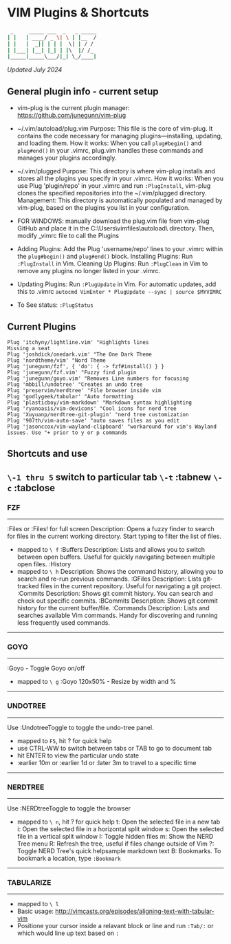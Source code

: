 # VIM Plugins & Shortcuts
```bash
 _     _____ ___  _   _ _____
| |   | ____/ _ \| \ | |__  /
| |   |  _|| | | |  \| | / / 
| |___| |__| |_| | |\  |/ /_ 
|_____|_____\___/|_| \_/____|
```

*Updated July 2024*

## General plugin info - current setup

- vim-plug is the current plugin manager: 		https://github.com/junegunn/vim-plug

- ~/.vim/autoload/plug.vim
Purpose: This file is the core of vim-plug. It contains the code necessary for managing plugins—installing, updating, and loading them.
How it works: When you call `plug#begin()` and `plug#end()` in your .vimrc, plug.vim handles these commands and manages your plugins accordingly.

- ~/.vim/plugged
Purpose: This directory is where vim-plug installs and stores all the plugins you specify in your .vimrc.
How it works: When you use Plug 'plugin/repo' in your .vimrc and run `:PlugInstall`, vim-plug clones the specified repositories into the ~/.vim/plugged directory.
Management: This directory is automatically populated and managed by vim-plug, based on the plugins you list in your configuration.


- FOR WINDOWS: manually download the plug.vim file from vim-plug GitHub and place it in the C:\Users<YourUsername>\vimfiles\autoload\ directory.
Then, modify _vimrc file to call the Plugins


- Adding Plugins: Add the Plug 'username/repo' lines to your .vimrc within the `plug#begin()` and `plug#end()` block.
Installing Plugins: Run `:PlugInstall` in Vim.
Cleaning Up Plugins: Run `:PlugClean` in Vim to remove any plugins no longer listed in your .vimrc.
- Updating Plugins: Run `:PlugUpdate` in Vim.
For automatic updates, add this to .vimrc
`autocmd VimEnter * PlugUpdate --sync | source $MYVIMRC`
- To See status:
`:PlugStatus`


## Current Plugins


```shell
Plug 'itchyny/lightline.vim' "Highlights lines
Missing a seat
Plug 'joshdick/onedark.vim' "The One Dark Theme
Plug 'nordtheme/vim' "Nord Theme
Plug 'junegunn/fzf', { 'do': { -> fzf#install() } }
Plug 'junegunn/fzf.vim' "Fuzzy find plugin
Plug 'junegunn/goyo.vim' "Removes Line numbers for focusing
Plug 'mbbill/undotree' "Creates an undo tree
Plug 'preservim/nerdtree' "File browser inside vim
Plug 'godlygeek/tabular' "Auto formatting
Plug 'plasticboy/vim-markdown' "Markdown syntax highlighting
Plug 'ryanoasis/vim-devicons' "Cool icons for nerd tree
Plug 'Xuyuanp/nerdtree-git-plugin' "nerd tree customization
Plug '907th/vim-auto-save' "auto saves files as you edit
Plug 'jasonccox/vim-wayland-clipboard' "workaround for vim's Wayland issues. Use "+ prior to y or p commands
```


## Shortcuts and use

`\-1 thru 5` switch to particular tab
`\-t` :tabnew
`\-c` :tabclose
---
### FZF
---


:Files or :Files! for full screen
Description: Opens a fuzzy finder to search for files in the current working directory. Start typing to filter the list of files.
- mapped to `\ f`
:Buffers
Description: Lists and allows you to switch between open buffers. Useful for quickly navigating between multiple open files.
:History
- mapped to `\ h`
Description: Shows the command history, allowing you to search and re-run previous commands.
:GFiles
Description: Lists git-tracked files in the current repository. Useful for navigating a git project.
:Commits
Description: Shows git commit history. You can search and check out specific commits.
:BCommits
Description: Shows git commit history for the current buffer/file.
:Commands
Description: Lists and searches available Vim commands. Handy for discovering and running less frequently used commands.


---
### GOYO
---
:Goyo - Toggle Goyo on/off
- mapped to `\ g`
:Goyo 120x50% - Resize by width and %
---
### UNDOTREE
---
Use :UndotreeToggle to toggle the undo-tree panel.
- mapped to `F5`, hit ? for quick help
- use CTRL-WW to switch between tabs or TAB to go to document tab
- hit ENTER to view the particular undo state
- :earlier 10m or :earlier 1d or :later 3m to travel to a specific time

---
### NERDTREE
---
Use :NERDtreeToggle to toggle the browser
- mapped to `\ n`, hit ? for quick help
t: Open the selected file in a new tab
i: Open the selected file in a horizontal split window
s: Open the selected file in a vertical split window
I: Toggle hidden files
m: Show the NERD Tree menu
R: Refresh the tree, useful if files change outside of Vim
?: Toggle NERD Tree's quick helpsample markdown text
B: Bookmarks. To bookmark a location, type `:Bookmark`

---
### TABULARIZE
---
- mapped to `\ l`
- Basic usage: http://vimcasts.org/episodes/aligning-text-with-tabular-vim
- Positione your cursor inside a relavant block or line and run `:Tab/:` or  which would line up text based on `:`